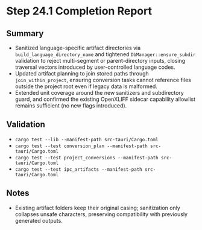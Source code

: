 # Step 24.1 Completion Report

## Summary
- Sanitized language-specific artifact directories via `build_language_directory_name` and tightened `DbManager::ensure_subdir` validation to reject multi-segment or parent-directory inputs, closing traversal vectors introduced by user-controlled language codes.
- Updated artifact planning to join stored paths through `join_within_project`, ensuring conversion tasks cannot reference files outside the project root even if legacy data is malformed.
- Extended unit coverage around the new sanitizers and subdirectory guard, and confirmed the existing OpenXLIFF sidecar capability allowlist remains sufficient (no new flags introduced).

## Validation
- `cargo test --lib --manifest-path src-tauri/Cargo.toml`
- `cargo test --test conversion_plan --manifest-path src-tauri/Cargo.toml`
- `cargo test --test project_conversions --manifest-path src-tauri/Cargo.toml`
- `cargo test --test ipc_artifacts --manifest-path src-tauri/Cargo.toml`

## Notes
- Existing artifact folders keep their original casing; sanitization only collapses unsafe characters, preserving compatibility with previously generated outputs.
